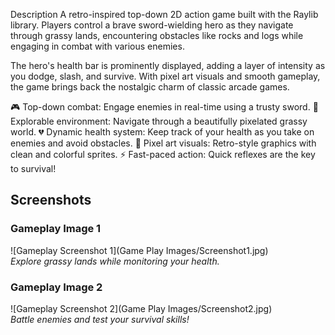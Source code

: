 Description
A retro-inspired top-down 2D action game built with the Raylib library. Players control a brave sword-wielding hero as they navigate through grassy lands, encountering obstacles like rocks and logs while engaging in combat with various enemies.

The hero's health bar is prominently displayed, adding a layer of intensity as you dodge, slash, and survive. With pixel art visuals and smooth gameplay, the game brings back the nostalgic charm of classic arcade games.

🎮 Top-down combat: Engage enemies in real-time using a trusty sword.
🌲 Explorable environment: Navigate through a beautifully pixelated grassy world.
💔 Dynamic health system: Keep track of your health as you take on enemies and avoid obstacles.
🎨 Pixel art visuals: Retro-style graphics with clean and colorful sprites.
⚡ Fast-paced action: Quick reflexes are the key to survival!

## Screenshots

### Gameplay Image 1
![Gameplay Screenshot 1](Game Play Images/Screenshot1.jpg)  
*Explore grassy lands while monitoring your health.*

### Gameplay Image 2
![Gameplay Screenshot 2](Game Play Images/Screenshot2.jpg)  
*Battle enemies and test your survival skills!*
